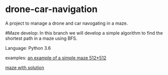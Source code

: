 # drone-car-navigation
A project to manage a drone and car navogating in a maze. 

#Maze develop:
In this branch we will develop a simple algorithm to find the shortest path in a maze using BFS.

Language: Python 3.6

examples:
[an example of a simple maze 512*512](ex1.PNG)

[maze with solution](ex2.PNG)
